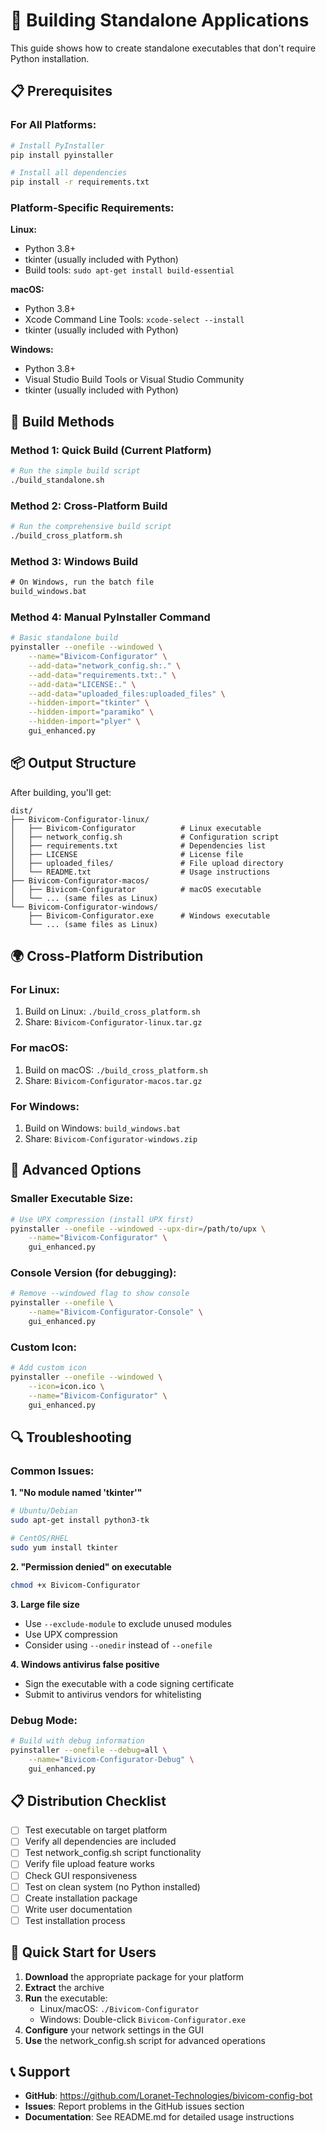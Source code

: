 # 🚀 Building Standalone Applications

This guide shows how to create standalone executables that don't require Python installation.

## 📋 Prerequisites

### For All Platforms:
```bash
# Install PyInstaller
pip install pyinstaller

# Install all dependencies
pip install -r requirements.txt
```

### Platform-Specific Requirements:

**Linux:**
- Python 3.8+
- tkinter (usually included with Python)
- Build tools: `sudo apt-get install build-essential`

**macOS:**
- Python 3.8+
- Xcode Command Line Tools: `xcode-select --install`
- tkinter (usually included with Python)

**Windows:**
- Python 3.8+
- Visual Studio Build Tools or Visual Studio Community
- tkinter (usually included with Python)

## 🔧 Build Methods

### Method 1: Quick Build (Current Platform)
```bash
# Run the simple build script
./build_standalone.sh
```

### Method 2: Cross-Platform Build
```bash
# Run the comprehensive build script
./build_cross_platform.sh
```

### Method 3: Windows Build
```cmd
# On Windows, run the batch file
build_windows.bat
```

### Method 4: Manual PyInstaller Command
```bash
# Basic standalone build
pyinstaller --onefile --windowed \
    --name="Bivicom-Configurator" \
    --add-data="network_config.sh:." \
    --add-data="requirements.txt:." \
    --add-data="LICENSE:." \
    --add-data="uploaded_files:uploaded_files" \
    --hidden-import="tkinter" \
    --hidden-import="paramiko" \
    --hidden-import="plyer" \
    gui_enhanced.py
```

## 📦 Output Structure

After building, you'll get:

```
dist/
├── Bivicom-Configurator-linux/
│   ├── Bivicom-Configurator          # Linux executable
│   ├── network_config.sh             # Configuration script
│   ├── requirements.txt              # Dependencies list
│   ├── LICENSE                       # License file
│   ├── uploaded_files/               # File upload directory
│   └── README.txt                    # Usage instructions
├── Bivicom-Configurator-macos/
│   ├── Bivicom-Configurator          # macOS executable
│   └── ... (same files as Linux)
└── Bivicom-Configurator-windows/
    ├── Bivicom-Configurator.exe      # Windows executable
    └── ... (same files as Linux)
```

## 🌍 Cross-Platform Distribution

### For Linux:
1. Build on Linux: `./build_cross_platform.sh`
2. Share: `Bivicom-Configurator-linux.tar.gz`

### For macOS:
1. Build on macOS: `./build_cross_platform.sh`
2. Share: `Bivicom-Configurator-macos.tar.gz`

### For Windows:
1. Build on Windows: `build_windows.bat`
2. Share: `Bivicom-Configurator-windows.zip`

## 🎯 Advanced Options

### Smaller Executable Size:
```bash
# Use UPX compression (install UPX first)
pyinstaller --onefile --windowed --upx-dir=/path/to/upx \
    --name="Bivicom-Configurator" \
    gui_enhanced.py
```

### Console Version (for debugging):
```bash
# Remove --windowed flag to show console
pyinstaller --onefile \
    --name="Bivicom-Configurator-Console" \
    gui_enhanced.py
```

### Custom Icon:
```bash
# Add custom icon
pyinstaller --onefile --windowed \
    --icon=icon.ico \
    --name="Bivicom-Configurator" \
    gui_enhanced.py
```

## 🔍 Troubleshooting

### Common Issues:

**1. "No module named 'tkinter'"**
```bash
# Ubuntu/Debian
sudo apt-get install python3-tk

# CentOS/RHEL
sudo yum install tkinter
```

**2. "Permission denied" on executable**
```bash
chmod +x Bivicom-Configurator
```

**3. Large file size**
- Use `--exclude-module` to exclude unused modules
- Use UPX compression
- Consider using `--onedir` instead of `--onefile`

**4. Windows antivirus false positive**
- Sign the executable with a code signing certificate
- Submit to antivirus vendors for whitelisting

### Debug Mode:
```bash
# Build with debug information
pyinstaller --onefile --debug=all \
    --name="Bivicom-Configurator-Debug" \
    gui_enhanced.py
```

## 📋 Distribution Checklist

- [ ] Test executable on target platform
- [ ] Verify all dependencies are included
- [ ] Test network_config.sh script functionality
- [ ] Verify file upload feature works
- [ ] Check GUI responsiveness
- [ ] Test on clean system (no Python installed)
- [ ] Create installation package
- [ ] Write user documentation
- [ ] Test installation process

## 🚀 Quick Start for Users

1. **Download** the appropriate package for your platform
2. **Extract** the archive
3. **Run** the executable:
   - Linux/macOS: `./Bivicom-Configurator`
   - Windows: Double-click `Bivicom-Configurator.exe`
4. **Configure** your network settings in the GUI
5. **Use** the network_config.sh script for advanced operations

## 📞 Support

- **GitHub**: https://github.com/Loranet-Technologies/bivicom-config-bot
- **Issues**: Report problems in the GitHub issues section
- **Documentation**: See README.md for detailed usage instructions
